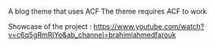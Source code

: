 A blog theme that uses ACF
The theme requires ACF to work

Showcase of the project : https://www.youtube.com/watch?v=c6q5gRmRIYo&ab_channel=brahimiahmedfarouk
